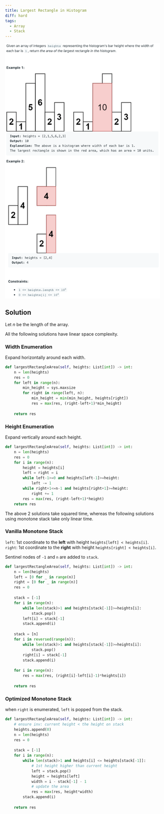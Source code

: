 ```yaml
---
title: Largest Rectangle in Histogram
diff: hard
tags:
  - Array
  - Stack
---
```


<img class="medium-zoom" src="/algo/largest-rectangle-in-histogram.png" alt="https://www.leetcode.com/problems/largest-rectangle-in-histogram">

## Solution

Let $n$ be the length of the array.

All the following solutions have linear space complexity.

### Width Enumeration

Expand horizontally around each width.

```py
def largestRectangleArea(self, heights: List[int]) -> int:
    n = len(heights)
    res = 0
    for left in range(n):
        min_height = sys.maxsize
        for right in range(left, n):
            min_height = min(min_height, heights[right])
            res = max(res, (right-left+1)*min_height)

    return res
```

### Height Enumeration

Expand vertically around each height.

```py
def largestRectangleArea(self, heights: List[int]) -> int:
    n = len(heights)
    res = 0
    for i in range(n):
        height = heights[i]
        left = right = i
        while left-1>=0 and heights[left-1]>=height:
            left -= 1
        while right+1<=n-1 and heights[right+1]>=height:
            right += 1
        res = max(res, (right-left+1)*height)
    return res
```

The above 2 solutions take squared time, whereas the following solutions using monotone stack take only linear time.

### Vanilla Monotone Stack

`left`: 1st coordinate to the **left** with height `heights[left] < heights[i]`.  
`right`: 1st coordinate to the **right** with height `heights[right] < heights[i]`.

Sentinel nodes of `-1` and `n` are added to `stack`.

```py
def largestRectangleArea(self, heights: List[int]) -> int:
    n = len(heights)
    left = [0 for _ in range(n)]
    right = [0 for _ in range(n)]
    res = 0

    stack = [-1]
    for i in range(n):
        while len(stack)>1 and heights[stack[-1]]>=heights[i]:
            stack.pop()
        left[i] = stack[-1]
        stack.append(i)

    stack = [n]
    for i in reversed(range(n)):
        while len(stack)>1 and heights[stack[-1]]>=heights[i]:
            stack.pop()
        right[i] = stack[-1]
        stack.append(i)

    for i in range(n):
        res = max(res, (right[i]-left[i]-1)*heights[i])

    return res
```

### Optimized Monotone Stack

when `right` is enumerated, `left` is popped from the stack.

```py
def largestRectangleArea(self, heights: List[int]) -> int:
    # ensure inv: current height < the height on stack
    heights.append(0)
    n = len(heights)
    res = 0

    stack = [-1]
    for i in range(n):
        while len(stack)>1 and heights[i] <= heights[stack[-1]]:
            # 1st height higher than current height
            left = stack.pop()
            height = heights[left]
            width = i - stack[-1] - 1
            # update the area
            res = max(res, height*width)
        stack.append(i)

    return res
```
